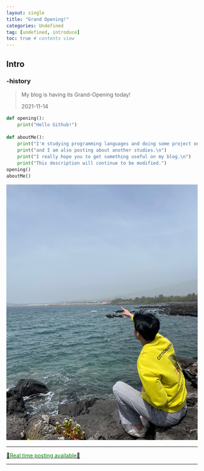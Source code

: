 ```yaml
---
layout: single
title: "Grand Opening!"
categories: Undefined
tag: [undefined, introduce]
toc: true # contents view 
---
```


## **Intro**

### -history

> My blog is having its Grand-Opening today! 
>
> 2021-11-14

```python
def opening():
    print("Hello Github!")
    
def aboutMe():
    print("I'm studying programming languages and doing some project on my own now.\n")
    print("and I am also posting about another studies.\n")
    print("I really hope you to get something useful on my blog.\n")
    print("This description will continue to be modified.")
opening()
aboutMe()

```

![jeju-island](/assets/images/2021-11-14-grand-open/jeju-island.jpg)

***

<u>🚨<span style = "color:green">Real time posting available</span>🚨</u>

***

